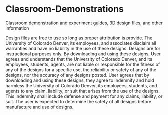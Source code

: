 # Classroom-Demonstrations
Classroom demonstration and experiment guides, 3D design files, and other information

Design files are free to use so long as proper attribution is provide. The University of Colorado Denver,
its employees, and associates disclaim all warranties and have no liability in the use of these designs.
Designs are for instructional purposes only. By downloading and using these designs, User agrees and
understands that the University of Colorado Denver, and its employees, students, agents, are not liable or
responsible for the fitness of any of the designs for a  specific use, the reliability or safety of any of
the designs, nor the accuracy of any designs posted.   User agrees that by downloading and using these
designs, they agree to indemnify and hold harmless the University of Colorado Denver, its employees,
students, and agents to any claim, liability, or suit that arises from the use of the designs. This
indemnity shall include defense and payment for any claims, liability, or suit. The user is expected to 
determine the safety of all designs before manufacture and use of designs.
